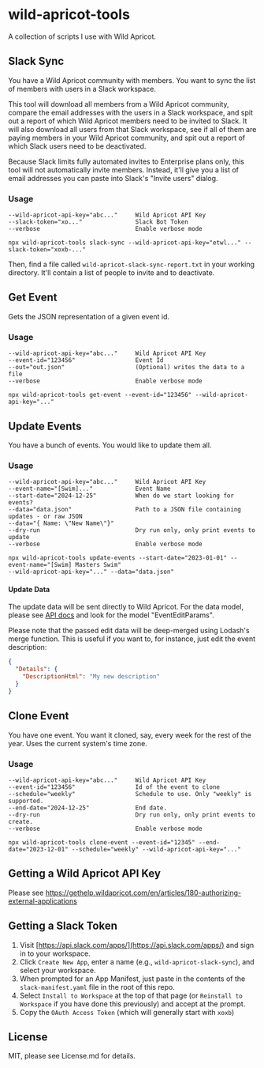 # wild-apricot-tools
A collection of scripts I use with Wild Apricot.

## Slack Sync
You have a Wild Apricot community with members. You want to sync the list of members with users in a Slack workspace.

This tool will download all members from a Wild Apricot community, compare the email addresses with the users in a Slack workspace, and spit out a report of which Wild Apricot members need to be invited to Slack. It will also download all users from that Slack workspace, see if all of them are paying members in your Wild Apricot community, and spit out a report of which Slack users need to be deactivated.

Because Slack limits fully automated invites to Enterprise plans only, this tool will not automatically invite members. Instead, it'll give you a list of email addresses you can paste into Slack's "Invite users" dialog.

### Usage

```
--wild-apricot-api-key="abc..."     Wild Apricot API Key
--slack-token="xo..."               Slack Bot Token
--verbose                           Enable verbose mode
```

```
npx wild-apricot-tools slack-sync --wild-apricot-api-key="etwl..." --slack-token="xoxb-..."
```

Then, find a file called `wild-apricot-slack-sync-report.txt` in your working directory. It'll contain a list of people to invite and to deactivate.

## Get Event
Gets the JSON representation of a given event id.

### Usage

```
--wild-apricot-api-key="abc..."     Wild Apricot API Key
--event-id="123456"                 Event Id
--out="out.json"                    (Optional) writes the data to a file
--verbose                           Enable verbose mode
```

```
npx wild-apricot-tools get-event --event-id="123456" --wild-apricot-api-key="..."
```

## Update Events
You have a bunch of events. You would like to update them all.

### Usage

```
--wild-apricot-api-key="abc..."     Wild Apricot API Key
--event-name="[Swim]..."            Event Name
--start-date="2024-12-25"           When do we start looking for events?
--data="data.json"                  Path to a JSON file containing updates - or raw JSON
--data="{ Name: \"New Name\"}"
--dry-run                           Dry run only, only print events to update
--verbose                           Enable verbose mode
```

```
npx wild-apricot-tools update-events --start-date="2023-01-01" --event-name="[Swim] Masters Swim" 
--wild-apricot-api-key="..." --data="data.json"
```

#### Update Data
The update data will be sent directly to Wild Apricot. For the data model, please see
[API docs](https://app.swaggerhub.com/apis-docs/WildApricot/wild-apricot_public_api/7.24.0) and look for the model "EventEditParams". 

Please note that the passed edit data will be deep-merged using Lodash's merge function. This is useful if you want to, for instance, just edit the event description:

```json
{
  "Details": {
    "DescriptionHtml": "My new description"
  }
}
```

## Clone Event
You have one event. You want it cloned, say, every week for the rest of the year. Uses the current system's time zone.

### Usage

```
--wild-apricot-api-key="abc..."     Wild Apricot API Key
--event-id="123456"                 Id of the event to clone
--schedule="weekly"                 Schedule to use. Only "weekly" is supported.
--end-date="2024-12-25"             End date.
--dry-run                           Dry run only, only print events to create.
--verbose                           Enable verbose mode
```

```
npx wild-apricot-tools clone-event --event-id="12345" --end-date="2023-12-01" --schedule="weekly" --wild-apricot-api-key="..."
```

## Getting a Wild Apricot API Key

Please see https://gethelp.wildapricot.com/en/articles/180-authorizing-external-applications

## Getting a Slack Token

1. Visit [https://api.slack.com/apps/](https://api.slack.com/apps/) and sign in to your workspace.
2. Click `Create New App`, enter a name (e.g., `wild-apricot-slack-sync`), and select your workspace.
3. When prompted for an App Manifest, just paste in the contents of the `slack-manifest.yaml` file in the root of this repo.
4. Select `Install to Workspace` at the top of that page (or `Reinstall to Workspace` if you have done this previously) and accept at the prompt.
5. Copy the `OAuth Access Token` (which will generally start with `xoxb`)

## License

MIT, please see License.md for details.
